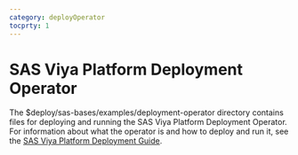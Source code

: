 ```yaml
---
category: deployOperator
tocprty: 1
---
```


# SAS Viya Platform Deployment Operator

The $deploy/sas-bases/examples/deployment-operator directory contains files for deploying and running the SAS Viya Platform Deployment Operator.
For information about what the operator is and how to deploy and run it, see the [SAS Viya Platform Deployment Guide](http://documentation.sas.com/?cdcId=itopscdc&cdcVersion=default&docsetId=dplyml0phy0dkr&docsetTarget=titlepage.htm).
